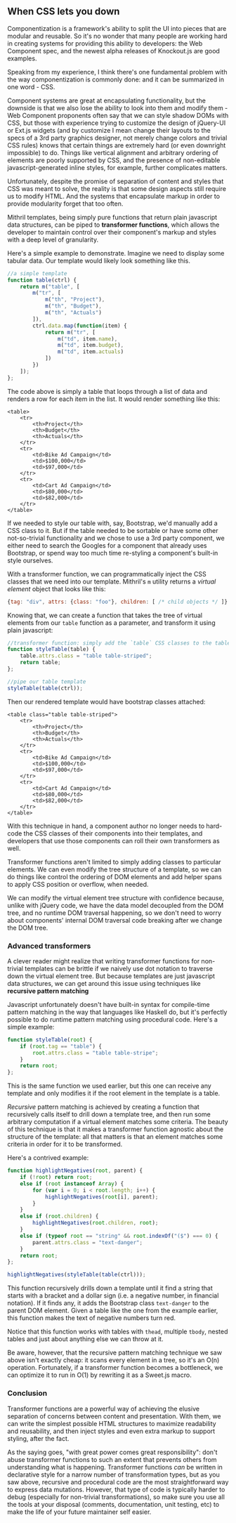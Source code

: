 ## When CSS lets you down

Componentization is a framework's ability to split the UI into pieces that are modular and reusable. So it's no wonder that many people are working hard in creating systems for providing this ability to developers: the Web Component spec, and the newest alpha releases of Knockout.js are good examples.

Speaking from my experience, I think there's one fundamental problem with the way componentization is commonly done: and it can be summarized in one word - CSS.

Component systems are great at encapsulating functionality, but the downside is that we also lose the ability to look into them and modify them - Web Component proponents often say that we can style shadow DOMs with CSS, but those with experience trying to customize the design of jQuery-UI or Ext.js widgets (and by customize I mean change their layouts to the specs of a 3rd party graphics designer, not merely change colors and trivial CSS rules) knows that certain things are extremely hard (or even downright impossible) to do. Things like vertical alignment and arbitrary ordering of elements are poorly supported by CSS, and the presence of non-editable javascript-generated inline styles, for example, further complicates matters.

Unfortunately, despite the promise of separation of content and styles that CSS was meant to solve, the reality is that some design aspects still require us to modify HTML. And the systems that encapsulate markup in order to provide modularity forget that too often.

Mithril templates, being simply pure functions that return plain javascript data structures, can be piped to **transformer functions**, which allows the developer to maintain control over their component's markup and styles with a deep level of granularity.

Here's a simple example to demonstrate. Imagine we need to display some tabular data. Our template would likely look something like this.

```javascript
//a simple template
function table(ctrl) {
	return m("table", [
		m("tr", [
			m("th", "Project"),
			m("th", "Budget"),
			m("th", "Actuals")
		]),
		ctrl.data.map(function(item) {
			return m("tr", [
				m("td", item.name),
				m("td", item.budget),
				m("td", item.actuals)
			])
		})
	]);
};
```

The code above is simply a table that loops through a list of data and renders a row for each item in the list. It would render something like this:

```markup
<table>
	<tr>
		<th>Project</th>
		<th>Budget</th>
		<th>Actuals</th>
	</tr>
	<tr>
		<td>Bike Ad Campaign</td>
		<td>$100,000</td>
		<td>$97,000</td>
	</tr>
	<tr>
		<td>Cart Ad Campaign</td>
		<td>$80,000</td>
		<td>$82,000</td>
	</tr>
</table>
```

If we needed to style our table with, say, Bootstrap, we'd manually add a CSS class to it. But if the table needed to be sortable or have some other not-so-trivial functionality and we chose to use a 3rd party component, we either need to search the Googles for a component that already uses Bootstrap, or spend way too much time re-styling a component's built-in style ourselves.

With a transformer function, we can programmatically inject the CSS classes that we need into our template. Mithril's `m` utility returns a *virtual element* object that looks like this:

```javascript
{tag: "div", attrs: {class: "foo"}, children: [ /* child objects */ ]}
```

Knowing that, we can create a function that takes the tree of virtual elements from our `table` function as a parameter, and transform it using plain javascript:

```javascript
//transformer function: simply add the `table` CSS classes to the table
function styleTable(table) {
	table.attrs.class = "table table-striped";
	return table;
};

//pipe our table template
styleTable(table(ctrl));
```

Then our rendered template would have bootstrap classes attached:

```markup
<table class="table table-striped">
	<tr>
		<th>Project</th>
		<th>Budget</th>
		<th>Actuals</th>
	</tr>
	<tr>
		<td>Bike Ad Campaign</td>
		<td>$100,000</td>
		<td>$97,000</td>
	</tr>
	<tr>
		<td>Cart Ad Campaign</td>
		<td>$80,000</td>
		<td>$82,000</td>
	</tr>
</table>
```

With this technique in hand, a component author no longer needs to hard-code the CSS classes of their components into their templates, and developers that use those components can roll their own transformers as well.

Transformer functions aren't limited to simply adding classes to particular elements. We can even modify the tree structure of a template, so we can do things like control the ordering of DOM elements and add helper spans to apply CSS position or overflow, when needed.

We can modify the virtual element tree structure with confidence because, unlike with jQuery code, we have the data model decoupled from the DOM tree, and no runtime DOM traversal happening, so we don't need to worry about components' internal DOM traversal code breaking after we change the DOM tree.

### Advanced transformers

A clever reader might realize that writing transformer functions for non-trivial templates can be brittle if we naively use dot notation to traverse down the virtual element tree. But because templates are just javascript data structures, we can get around this issue using techniques like **recursive pattern matching**

Javascript unfortunately doesn't have built-in syntax for compile-time pattern matching in the way that languages like Haskell do, but it's perfectly possible to do runtime pattern matching using procedural code. Here's a simple example:

```javascript
function styleTable(root) {
	if (root.tag == "table") {
		root.attrs.class = "table table-stripe";
	}
	return root;
};
```

This is the same function we used earlier, but this one can receive any template and only modifies it if the root element in the template is a table.

*Recursive* pattern matching is achieved by creating a function that recursively calls itself to drill down a template tree, and then run some arbitrary computation if a virtual element matches some criteria. The beauty of this technique is that it makes a transformer function agnostic about the structure of the template: all that matters is that an element matches some criteria in order for it to be transformed.

Here's a contrived example:

```javascript
function highlightNegatives(root, parent) {
	if (!root) return root;
	else if (root instanceof Array) {
		for (var i = 0; i < root.length; i++) {
			highlightNegatives(root[i], parent);
		}
	}
	else if (root.children) {
		highlightNegatives(root.children, root);
	}
	else if (typeof root == "string" && root.indexOf("($") === 0) {
		parent.attrs.class = "text-danger";
	}
	return root;
};

highlightNegatives(styleTable(table(ctrl)));
```

This function recursively drills down a template until it find a string that starts with a bracket and a dollar sign (i.e. a negative number, in financial notation). If it finds any, it adds the Bootstrap class `text-danger` to the parent DOM element. Given a table like the one from the example earlier, this function makes the text of negative numbers turn red.

Notice that this function works with tables with `thead`, multiple `tbody`, nested tables and just about anything else we can throw at it.

Be aware, however, that the recursive pattern matching technique we saw above isn't exactly cheap: it scans every element in a tree, so it's an O(n) operation. Fortunately, if a transformer function becomes a bottleneck, we can optimize it to run in O(1) by rewriting it as a Sweet.js macro.

### Conclusion

Transformer functions are a powerful way of achieving the elusive separation of concerns between content and presentation. With them, we can write the simplest possible HTML structures to maximize readability and reusability, and then inject styles and even extra markup to support styling, after the fact.

As the saying goes, "with great power comes great responsibility": don't abuse transformer functions to such an extent that prevents others from understanding what is happening. Transformer functions *can* be written in declarative style for a narrow number of transformation types, but as you saw above, recursive and procedural code are the most straightforward way to express data mutations. However, that type of code is typically harder to debug (especially for non-trivial transformations), so make sure you use all the tools at your disposal (comments, documentation, unit testing, etc) to make the life of your future maintainer self easier.